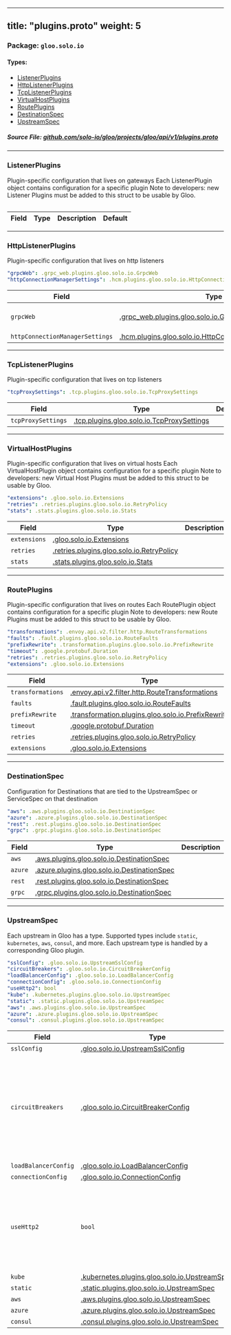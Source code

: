
---
title: "plugins.proto"
weight: 5
---

<!-- Code generated by solo-kit. DO NOT EDIT. -->


### Package: `gloo.solo.io` 
#### Types:


- [ListenerPlugins](#listenerplugins)
- [HttpListenerPlugins](#httplistenerplugins)
- [TcpListenerPlugins](#tcplistenerplugins)
- [VirtualHostPlugins](#virtualhostplugins)
- [RoutePlugins](#routeplugins)
- [DestinationSpec](#destinationspec)
- [UpstreamSpec](#upstreamspec)
  



##### Source File: [github.com/solo-io/gloo/projects/gloo/api/v1/plugins.proto](https://github.com/solo-io/gloo/blob/master/projects/gloo/api/v1/plugins.proto)





---
### ListenerPlugins

 
Plugin-specific configuration that lives on gateways
Each ListenerPlugin object contains configuration for a specific plugin
Note to developers: new Listener Plugins must be added to this struct
to be usable by Gloo.

```yaml

```

| Field | Type | Description | Default |
| ----- | ---- | ----------- |----------- | 




---
### HttpListenerPlugins

 
Plugin-specific configuration that lives on http listeners

```yaml
"grpcWeb": .grpc_web.plugins.gloo.solo.io.GrpcWeb
"httpConnectionManagerSettings": .hcm.plugins.gloo.solo.io.HttpConnectionManagerSettings

```

| Field | Type | Description | Default |
| ----- | ---- | ----------- |----------- | 
| `grpcWeb` | [.grpc_web.plugins.gloo.solo.io.GrpcWeb](../plugins/grpc_web/grpc_web.proto.sk#grpcweb) | Future sight for matching |  |
| `httpConnectionManagerSettings` | [.hcm.plugins.gloo.solo.io.HttpConnectionManagerSettings](../plugins/hcm/hcm.proto.sk#httpconnectionmanagersettings) |  |  |




---
### TcpListenerPlugins

 
Plugin-specific configuration that lives on tcp listeners

```yaml
"tcpProxySettings": .tcp.plugins.gloo.solo.io.TcpProxySettings

```

| Field | Type | Description | Default |
| ----- | ---- | ----------- |----------- | 
| `tcpProxySettings` | [.tcp.plugins.gloo.solo.io.TcpProxySettings](../plugins/tcp/tcp.proto.sk#tcpproxysettings) |  |  |




---
### VirtualHostPlugins

 
Plugin-specific configuration that lives on virtual hosts
Each VirtualHostPlugin object contains configuration for a specific plugin
Note to developers: new Virtual Host Plugins must be added to this struct
to be usable by Gloo.

```yaml
"extensions": .gloo.solo.io.Extensions
"retries": .retries.plugins.gloo.solo.io.RetryPolicy
"stats": .stats.plugins.gloo.solo.io.Stats

```

| Field | Type | Description | Default |
| ----- | ---- | ----------- |----------- | 
| `extensions` | [.gloo.solo.io.Extensions](../extensions.proto.sk#extensions) |  |  |
| `retries` | [.retries.plugins.gloo.solo.io.RetryPolicy](../plugins/retries/retries.proto.sk#retrypolicy) |  |  |
| `stats` | [.stats.plugins.gloo.solo.io.Stats](../plugins/stats/stats.proto.sk#stats) |  |  |




---
### RoutePlugins

 
Plugin-specific configuration that lives on routes
Each RoutePlugin object contains configuration for a specific plugin
Note to developers: new Route Plugins must be added to this struct
to be usable by Gloo.

```yaml
"transformations": .envoy.api.v2.filter.http.RouteTransformations
"faults": .fault.plugins.gloo.solo.io.RouteFaults
"prefixRewrite": .transformation.plugins.gloo.solo.io.PrefixRewrite
"timeout": .google.protobuf.Duration
"retries": .retries.plugins.gloo.solo.io.RetryPolicy
"extensions": .gloo.solo.io.Extensions

```

| Field | Type | Description | Default |
| ----- | ---- | ----------- |----------- | 
| `transformations` | [.envoy.api.v2.filter.http.RouteTransformations](../plugins/transformation/transformation.proto.sk#routetransformations) |  |  |
| `faults` | [.fault.plugins.gloo.solo.io.RouteFaults](../plugins/faultinjection/fault.proto.sk#routefaults) |  |  |
| `prefixRewrite` | [.transformation.plugins.gloo.solo.io.PrefixRewrite](../plugins/transformation/prefix_rewrite.proto.sk#prefixrewrite) |  |  |
| `timeout` | [.google.protobuf.Duration](https://developers.google.com/protocol-buffers/docs/reference/csharp/class/google/protobuf/well-known-types/duration) |  |  |
| `retries` | [.retries.plugins.gloo.solo.io.RetryPolicy](../plugins/retries/retries.proto.sk#retrypolicy) |  |  |
| `extensions` | [.gloo.solo.io.Extensions](../extensions.proto.sk#extensions) |  |  |




---
### DestinationSpec

 
Configuration for Destinations that are tied to the UpstreamSpec or ServiceSpec on that destination

```yaml
"aws": .aws.plugins.gloo.solo.io.DestinationSpec
"azure": .azure.plugins.gloo.solo.io.DestinationSpec
"rest": .rest.plugins.gloo.solo.io.DestinationSpec
"grpc": .grpc.plugins.gloo.solo.io.DestinationSpec

```

| Field | Type | Description | Default |
| ----- | ---- | ----------- |----------- | 
| `aws` | [.aws.plugins.gloo.solo.io.DestinationSpec](../plugins/aws/aws.proto.sk#destinationspec) |  |  |
| `azure` | [.azure.plugins.gloo.solo.io.DestinationSpec](../plugins/azure/azure.proto.sk#destinationspec) |  |  |
| `rest` | [.rest.plugins.gloo.solo.io.DestinationSpec](../plugins/rest/rest.proto.sk#destinationspec) |  |  |
| `grpc` | [.grpc.plugins.gloo.solo.io.DestinationSpec](../plugins/grpc/grpc.proto.sk#destinationspec) |  |  |




---
### UpstreamSpec

 
Each upstream in Gloo has a type. Supported types include `static`, `kubernetes`, `aws`, `consul`, and more.
Each upstream type is handled by a corresponding Gloo plugin.

```yaml
"sslConfig": .gloo.solo.io.UpstreamSslConfig
"circuitBreakers": .gloo.solo.io.CircuitBreakerConfig
"loadBalancerConfig": .gloo.solo.io.LoadBalancerConfig
"connectionConfig": .gloo.solo.io.ConnectionConfig
"useHttp2": bool
"kube": .kubernetes.plugins.gloo.solo.io.UpstreamSpec
"static": .static.plugins.gloo.solo.io.UpstreamSpec
"aws": .aws.plugins.gloo.solo.io.UpstreamSpec
"azure": .azure.plugins.gloo.solo.io.UpstreamSpec
"consul": .consul.plugins.gloo.solo.io.UpstreamSpec

```

| Field | Type | Description | Default |
| ----- | ---- | ----------- |----------- | 
| `sslConfig` | [.gloo.solo.io.UpstreamSslConfig](../ssl.proto.sk#upstreamsslconfig) |  |  |
| `circuitBreakers` | [.gloo.solo.io.CircuitBreakerConfig](../circuit_breaker.proto.sk#circuitbreakerconfig) | Circuit breakers for this upstream. if not set, the defaults ones from the Gloo settings will be used. if those are not set, [envoy's defaults](https://www.envoyproxy.io/docs/envoy/latest/api-v2/api/v2/cluster/circuit_breaker.proto#envoy-api-msg-cluster-circuitbreakers) will be used. |  |
| `loadBalancerConfig` | [.gloo.solo.io.LoadBalancerConfig](../load_balancer.proto.sk#loadbalancerconfig) |  |  |
| `connectionConfig` | [.gloo.solo.io.ConnectionConfig](../connection.proto.sk#connectionconfig) |  |  |
| `useHttp2` | `bool` | Use http2 when communicating with this upstream this field is evaluated `true` for upstreams with a grpc service spec |  |
| `kube` | [.kubernetes.plugins.gloo.solo.io.UpstreamSpec](../plugins/kubernetes/kubernetes.proto.sk#upstreamspec) |  |  |
| `static` | [.static.plugins.gloo.solo.io.UpstreamSpec](../plugins/static/static.proto.sk#upstreamspec) |  |  |
| `aws` | [.aws.plugins.gloo.solo.io.UpstreamSpec](../plugins/aws/aws.proto.sk#upstreamspec) |  |  |
| `azure` | [.azure.plugins.gloo.solo.io.UpstreamSpec](../plugins/azure/azure.proto.sk#upstreamspec) |  |  |
| `consul` | [.consul.plugins.gloo.solo.io.UpstreamSpec](../plugins/consul/consul.proto.sk#upstreamspec) |  |  |





<!-- Start of HubSpot Embed Code -->
<script type="text/javascript" id="hs-script-loader" async defer src="//js.hs-scripts.com/5130874.js"></script>
<!-- End of HubSpot Embed Code -->
